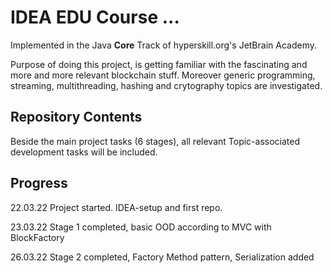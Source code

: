 # IDEA EDU Course ...

Implemented in the Java <b>Core</b> Track of hyperskill.org's JetBrain Academy.

Purpose of doing this project, is getting familiar with the fascinating and more and more relevant
blockchain stuff. Moreover generic programming, streaming, multithreading, hashing and crytography 
topics are investigated.

[//]: # (Project was completed on xx.0d.22.)

## Repository Contents

Beside the main project tasks (6 stages), all relevant Topic-associated development
tasks will be included.

## Progress

22.03.22 Project started. IDEA-setup and first repo.

23.03.22 Stage 1 completed, basic OOD according to MVC with BlockFactory

26.03.22 Stage 2 completed, Factory Method pattern, Serialization added